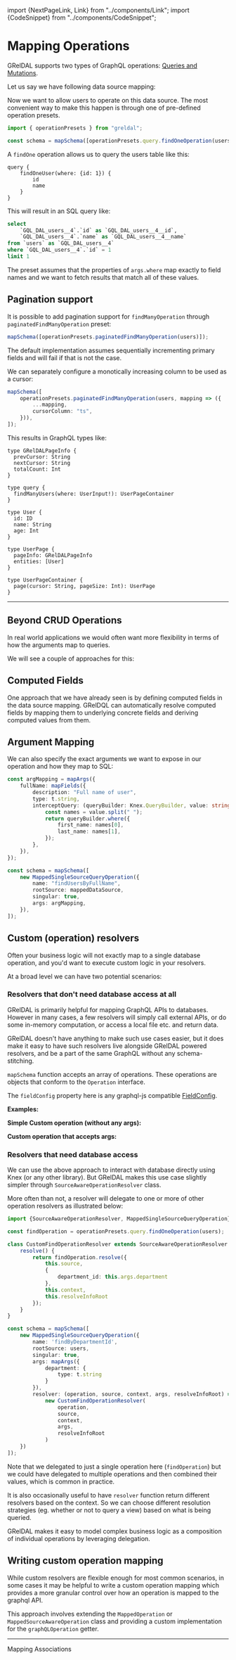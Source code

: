 import {NextPageLink, Link} from "../components/Link";
import {CodeSnippet} from "../components/CodeSnippet";

# Mapping Operations

GRelDAL supports two types of GraphQL operations: [Queries and Mutations](https://graphql.org/learn/schema/#the-query-and-mutation-types).

Let us say we have following data source mapping:

<CodeSnippet name="mapDataSource_user_simple" />

Now we want to allow users to operate on this data source.
The most convenient way to make this happen is through one of pre-defined operation presets.

```ts
import { operationPresets } from "greldal";

const schema = mapSchema([operationPresets.query.findOneOperation(users)]);
```

A `findOne` operation allows us to query the users table like this:

```
query {
    findOneUser(where: {id: 1}) {
        id
        name
    }
}
```

This will result in an SQL query like:

```sql
select
    `GQL_DAL_users__4`.`id` as `GQL_DAL_users__4__id`,
    `GQL_DAL_users__4`.`name` as `GQL_DAL_users__4__name`
from `users` as `GQL_DAL_users__4`
where `GQL_DAL_users__4`.`id` = 1
limit 1
```

The preset assumes that the properties of `args.where` map exactly to field names and we want to fetch results that match all of these values.

## Pagination support

It is possible to add pagination support for `findManyOperation` through `paginatedFindManyOperation` preset:

```ts
mapSchema([operationPresets.paginatedFindManyOperation(users)]);
```

The default implementation assumes sequentially incrementing primary fields and will fail if that is not the case.

We can separately configure a monotically increasing column to be used as a cursor:

```ts
mapSchema([
    operationPresets.paginatedFindManyOperation(users, mapping => ({
        ...mapping,
        cursorColumn: "ts",
    })),
]);
```

This results in GraphQL types like:

```
type GRelDALPageInfo {
  prevCursor: String
  nextCursor: String
  totalCount: Int
}

type query {
  findManyUsers(where: UserInput!): UserPageContainer
}

type User {
  id: ID
  name: String
  age: Int
}

type UserPage {
  pageInfo: GRelDALPageInfo
  entities: [User]
}

type UserPageContainer {
  page(cursor: String, pageSize: Int): UserPage
}
```
---

## Beyond CRUD Operations

In real world applications we would often want more flexibility in terms of how the arguments map to queries.

We will see a couple of approaches for this:

## Computed Fields

One approach that we have <Link href="mapping-data-sources#computed-fields">already seen</Link> is by defining computed fields in the data source mapping. GRelDQL can automatically resolve computed fields by mapping them to underlying concrete fields and deriving computed values from them.

## Argument Mapping

We can also specify the exact arguments we want to expose in our operation and how they map to SQL:

```ts
const argMapping = mapArgs({
    fullName: mapFields({
        description: "Full name of user",
        type: t.string,
        interceptQuery: (queryBuilder: Knex.QueryBuilder, value: string) => {
            const names = value.split(" ");
            return queryBuilder.where({
                first_name: names[0],
                last_name: names[1],
            });
        },
    }),
});

const schema = mapSchema([
    new MappedSingleSourceQueryOperation({
        name: "findUsersByFullName",
        rootSource: mappedDataSource,
        singular: true,
        args: argMapping,
    }),
]);
```

## Custom (operation) resolvers

Often your business logic will not exactly map to a single database operation, and you'd want to execute custom logic in your resolvers.

At a broad level we can have two potential scenarios:

### Resolvers that don't need database access at all

GRelDAL is primarily helpful for mapping GraphQL APIs to databases. However in many cases, a few resolvers will simply call external APIs, or do some in-memory computation, or access a local file etc. and return data. 

GRelDAL doesn't have anything to make such use cases easier, but it does make it easy to have such resolvers live alongside GRelDAL powered resolvers, and be a part of the same GraphQL without any schema-stitching. 

`mapSchema` function accepts an array of operations. These operations are objects that conform to the `Operation` interface.

<CodeSnippet name="Operation_type" />

The `fieldConfig` property here is any graphql-js compatible [FieldConfig](https://github.com/graphql/graphql-js/blob/49d86bbc810d1203aa3f7d93252e51f257d9460f/docs/APIReference-TypeSystem.md#graphqlobjecttype).

**Examples:**

**Simple Custom operation (without any args):**

<CodeSnippet name="AdhocOperation_withoutArgs" />

**Custom operation that accepts args:**

<CodeSnippet name="AdhocOperation_withDefaultArgs" />

### Resolvers that need database access

We can use the above approach to interact with database directly using Knex (or any other library). But GRelDAL makes this
use case slightly simpler through `SourceAwareOperationResolver` class.

More often than not, a resolver will delegate to one or more of other operation resolvers as illustrated below:

```ts
import {SourceAwareOperationResolver, MappedSingleSourceQueryOperation} from "greldal";

const findOperation = operationPresets.query.findOneOperation(users);

class CustomFindOperationResolver extends SourceAwareOperationResolver {
    resolve() {
        return findOperation.resolve({
            this.source,
            {
                department_id: this.args.department
            },
            this.context,
            this.resolveInfoRoot
        });
    }
}

const schema = mapSchema([
    new MappedSingleSourceQueryOperation({
        name: 'findByDepartmentId',
        rootSource: users,
        singular: true,
        args: mapArgs({
            department: {
                type: t.string
            }
        }),
        resolver: (operation, source, context, args, resolveInfoRoot) =>
            new CustomFindOperationResolver(
                operation,
                source,
                context,
                args,
                resolveInfoRoot
            )
    })
]);
```

Note that we delegated to just a single operation here (`findOperation`) but we could have delegated to multiple operations and then combined their values, which is common in practice.

It is also occasionally useful to have `resolver` function return different resolvers based on the context. So we can choose different resolution strategies (eg. whether or not to query a view) based on what is being queried.

GRelDAL makes it easy to model complex business logic as a composition of individual operations by leveraging delegation.

## Writing custom operation mapping

While custom resolvers are flexible enough for most common scenarios, in some cases it may be helpful to write a custom operation mapping which provides a more granular control over how an operation is mapped to the graphql API.

This approach involves extending the `MappedOperation` or `MappedSourceAwareOperation` class and providing a custom implementation for the `graphQLOperation` getter.

---

<NextPageLink>Mapping Associations</NextPageLink>
